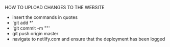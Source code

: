HOW TO UPLOAD CHANGES TO THE WEBSITE 
* insert the commands in quotes
* 'git add *'
* 'git commit -m "<your message here>"'
* git push origin master
* navigate to netlify.com and ensure that the deployment has been logged